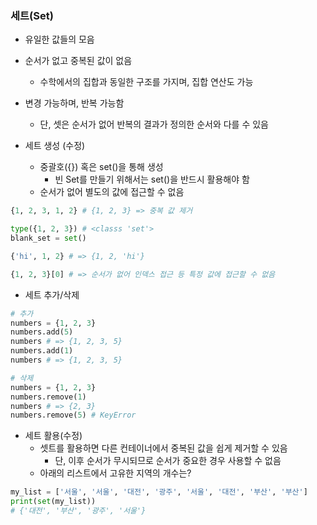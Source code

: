 ### 세트(Set)

- 유일한 값들의 모음
- 순서가 없고 중복된 값이 없음
  - 수학에서의 집합과 동일한 구조를  가지며, 집합 연산도 가능
- 변경 가능하며, 반복 가능함
  - 단, 셋은 순서가 없어 반복의 결과가 정의한 순서와 다를 수 있음



- 세트 생성 (수정)
  - 중괄호({}) 혹은 set()을 통해 생성
    - 빈 Set를 만들기 위해서는 set()을 반드시 활용해야 함
  - 순서가 없어 별도의 값에 접근할 수 없음

```python
{1, 2, 3, 1, 2} # {1, 2, 3} => 중복 값 제거

type({1, 2, 3}) # <classs 'set'>
blank_set = set()

{'hi', 1, 2} # => {1, 2, 'hi'}

{1, 2, 3}[0] # => 순서가 없어 인덱스 접근 등 특정 값에 접근할 수 없음
```



- 세트 추가/삭제

```python
# 추가
numbers = {1, 2, 3}
numbers.add(5)
numbers # => {1, 2, 3, 5}
numbers.add(1)
numbers # => {1, 2, 3, 5}

# 삭제
numbers = {1, 2, 3}
numbers.remove(1)
numbers # => {2, 3}
numbers.remove(5) # KeyError
```



- 세트 활용(수정)
  - 셋트를 활용하면 다른 컨테이너에서 중복된 값을 쉽게 제거할 수 있음
    - 단, 이후 순서가 무시되므로 순서가 중요한 경우 사용할 수 없음
  - 아래의 리스트에서 고유한 지역의 개수는?

```python
my_list = ['서울', '서울', '대전', '광주', '서울', '대전', '부산', '부산']
print(set(my_list))
# {'대전', '부산', '광주', '서울'}
```